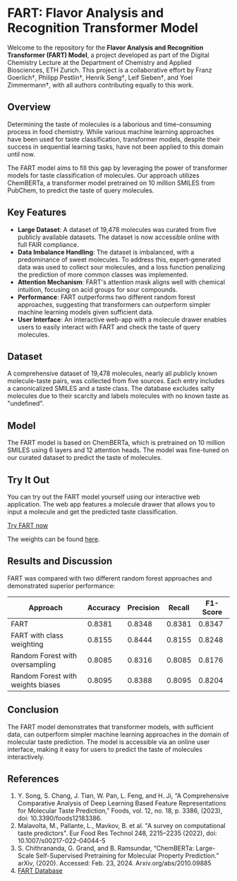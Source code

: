 # FART: Flavor Analysis and Recognition Transformer Model

Welcome to the repository for the **Flavor Analysis and Recognition Transformer (FART) Model**, a project developed as part of the Digital Chemistry Lecture at the Department of Chemistry and Applied Biosciences, ETH Zurich. This project is a collaborative effort by Franz Goerlich†, Philipp Pestlin†, Henrik Seng†, Leif Sieben†, and Yoel Zimmermann†, with all authors contributing equally to this work.

## Overview

Determining the taste of molecules is a laborious and time-consuming process in food chemistry. While various machine learning approaches have been used for taste classification, transformer models, despite their success in sequential learning tasks, have not been applied to this domain until now.

The FART model aims to fill this gap by leveraging the power of transformer models for taste classification of molecules. Our approach utilizes ChemBERTa, a transformer model pretrained on 10 million SMILES from PubChem, to predict the taste of query molecules.

## Key Features

- **Large Dataset**: A dataset of 19,478 molecules was curated from five publicly available datasets. The dataset is now accessible online with full FAIR compliance.
- **Data Imbalance Handling**: The dataset is imbalanced, with a predominance of sweet molecules. To address this, expert-generated data was used to collect sour molecules, and a loss function penalizing the prediction of more common classes was implemented.
- **Attention Mechanism**: FART's attention mask aligns well with chemical intuition, focusing on acid groups for sour compounds.
- **Performance**: FART outperforms two different random forest approaches, suggesting that transformers can outperform simpler machine learning models given sufficient data.
- **User Interface**: An interactive web-app with a molecule drawer enables users to easily interact with FART and check the taste of query molecules.

## Dataset

A comprehensive dataset of 19,478 molecules, nearly all publicly known molecule-taste pairs, was collected from five sources. Each entry includes a canonicalized SMILES and a taste class. The database excludes salty molecules due to their scarcity and labels molecules with no known taste as "undefined".

## Model

The FART model is based on ChemBERTa, which is pretrained on 10 million SMILES using 6 layers and 12 attention heads. The model was fine-tuned on our curated dataset to predict the taste of molecules.

## Try It Out

You can try out the FART model yourself using our interactive web application. The web app features a molecule drawer that allows you to input a molecule and get the predicted taste classification.

[Try FART now](https://fart-labs.web.app/)

The weights can be found [here](https://huggingface.co/FartLabs/FART_Chemberta_PubChem10M/blob/main/model.safetensors).

## Results and Discussion

FART was compared with two different random forest approaches and demonstrated superior performance:

| Approach                          | Accuracy | Precision | Recall  | F1-Score |
|-----------------------------------|----------|-----------|---------|----------|
| FART                              | 0.8381   | 0.8348    | 0.8381  | 0.8347   |
| FART with class weighting         | 0.8155   | 0.8444    | 0.8155  | 0.8248   |
| Random Forest with oversampling   | 0.8085   | 0.8316    | 0.8085  | 0.8176   |
| Random Forest with weights biases | 0.8095   | 0.8388    | 0.8095  | 0.8204   |

## Conclusion

The FART model demonstrates that transformer models, with sufficient data, can outperform simpler machine learning approaches in the domain of molecular taste prediction. The model is accessible via an online user interface, making it easy for users to predict the taste of molecules interactively.

## References

1. Y. Song, S. Chang, J. Tian, W. Pan, L. Feng, and H. Ji, “A Comprehensive Comparative Analysis of Deep Learning Based Feature Representations for Molecular Taste Prediction,” Foods, vol. 12, no. 18, p. 3386, (2023), doi: 10.3390/foods12183386.
2. Malavolta, M., Pallante, L., Mavkov, B. et al. "A survey on computational taste predictors". Eur Food Res Technol 248, 2215–2235 (2022), doi: 10.1007/s00217-022-04044-5
3. S. Chithrananda, G. Grand, and B. Ramsundar, “ChemBERTa: Large-Scale Self-Supervised Pretraining for Molecular Property Prediction.” arXiv, (2020). Accessed: Feb. 23, 2024. Arxiv.org/abs/2010.09885
4. [FART Database](https://huggingface.co/datasets/FartLabs/FartDB)
